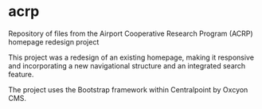 # acrp
Repository of files from the Airport Cooperative Research Program (ACRP) homepage redesign project

This project was a redesign of an existing homepage, making it responsive and incorporating a new navigational structure and an integrated search feature.

The project uses the Bootstrap framework within Centralpoint by Oxcyon CMS.
